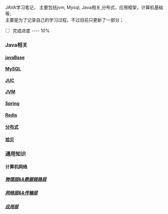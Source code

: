 JAVA学习笔记， 主要包括jvm, Mysql, Java相关,分布式，应用框架，计算机基础等;  
主要是为了记录自己的学习过程，不过目前只更新了一部分；
- [ ] 完成进度 ---- 10%
### Java相关
#### [javaBase](/docs/java/javaBase.md)
#### [MySQL](/docs/java/MySQL.md)
#### [JUC](/docs/java/JUC.md)
#### [JVM](/docs/java/JVM.md)
#### [Spring](/docs/java/spring.md)
#### [Redis](/docs/java/Redis.md)
#### [分布式](/docs/java/分布式.md)
#### [拾贝](/docs/java/拾贝.md)
### 通用知识
#### 计算机网络
##### [物理层&&数据链路层](/docs/通用/计算机网络_0.md)
##### [网络层&&传输层](/docs/通用/计算机网络_1.md)
##### [应用层](/docs/通用/计算机网络_2.md)
